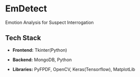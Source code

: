 # EmDetect
Emotion Analysis for Suspect Interrogation

## Tech Stack

* **Frontend:** Tkinter(Python)

* **Backend:** MongoDB, Python

* **Libraries:** PyFPDF, OpenCV, Keras(Tensorflow), MatplotLib
